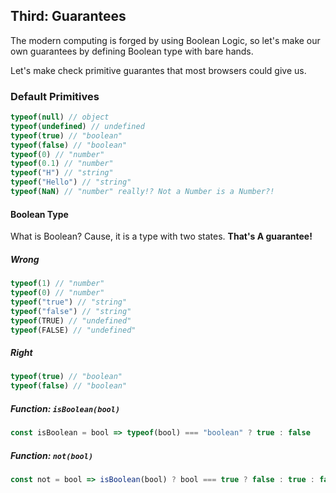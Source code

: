 ## Third: Guarantees

The modern computing is forged by using Boolean Logic, so let's make our own guarantees by defining Boolean type with bare hands.

Let's make check primitive guarantes that most browsers could give us.

### Default Primitives
```js
typeof(null) // object
typeof(undefined) // undefined
typeof(true) // "boolean"
typeof(false) // "boolean"
typeof(0) // "number"
typeof(0.1) // "number"
typeof("H") // "string"
typeof("Hello") // "string"
typeof(NaN) // "number" really!? Not a Number is a Number?!
```

#### Boolean Type

What is Boolean? Cause, it is a type with two states. **That's A guarantee!**

##### Wrong
```js
typeof(1) // "number"
typeof(0) // "number"
typeof("true") // "string"
typeof("false") // "string"
typeof(TRUE) // "undefined"
typeof(FALSE) // "undefined"
```

##### Right
```js
typeof(true) // "boolean"
typeof(false) // "boolean"
```

##### Function: `isBoolean(bool)` 

```js
const isBoolean = bool => typeof(bool) === "boolean" ? true : false
```

##### Function: `not(bool)`
```js
const not = bool => isBoolean(bool) ? bool === true ? false : true : false
```

